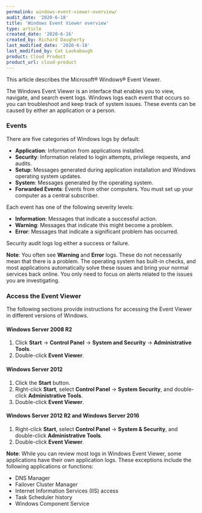 ```yaml
---
permalink: windows-event-viewer-overview/
audit_date: '2020-6-18'
title: 'Windows Event Viewer overview'
type: article
created_date: '2020-6-16'
created_by: Richard Daugherty
last_modified_date: '2020-6-18'
last_modified_by: Cat Lookabaugh
product: Cloud Product
product_url: cloud-product
---
```


This article describes the Microsoft&reg; Windows&reg; Event Viewer. 

The Windows Event Viewer is an interface that enables you to view, navigate, and search event logs. Windows logs each event that occurs so you can troubleshoot and keep track of system issues. These events can be caused by either an application or a person.

### Events

There are five categories of Windows logs by default:

- **Application**: Information from applications installed.
- **Security**: Information related to login attempts, privilege requests, and audits.
- **Setup**: Messages generated during application installation and Windows operating system updates. 
- **System**: Messages generated by the operating system.
- **Forwarded Events**: Events from other computers. You must set up your computer as a central subscriber.
    
Each event has one of the following severity levels:

- **Information**: Messages that indicate a successful action.
- **Warning**: Messages that indicate this might become a problem.
- **Error**: Messages that indicate a significant problem has occurred.

Security audit logs log either a success or failure.

**Note**: You often see **Warning** and **Error** logs. These do not necessarily mean that there is a problem.
The operating system has built-in checks, and most applications automatically solve these issues and bring your normal services back online. You only need to focus on alerts related to the issues you are investigating. 

### Access the Event Viewer

The following sections provide instructions for accessing the Event Viewer in different versions of Windows.

#### Windows Server 2008 R2

1. Click **Start** -> **Control Panel** -> **System and Security** -> **Administrative Tools**.
2. Double-click **Event Viewer**.

#### Windows Server 2012

1. Click the **Start** button.
2. Right-click **Start**, select **Control Panel** -> **System Security**, and double-click **Administrative Tools**.
3. Double-click **Event Viewer**.

#### Windows Server 2012 R2 and Windows Server 2016

1. Right-click **Start**, select **Control Panel** -> **System & Security**, and double-click **Administrative Tools**.
2. Double-click **Event Viewer**.

**Note**: While you can review most logs in Windows Event Viewer, some applications have their own application logs. These exceptions include the following applications or functions:

- DNS Manager
- Failover Cluster Manager
- Internet Information Services (IIS) access
- Task Scheduler history
- Windows Component Service
